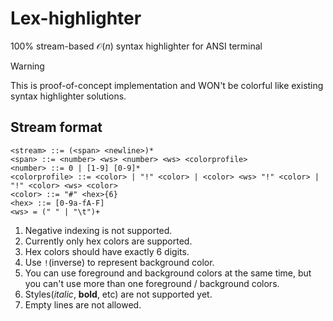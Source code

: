 # Lex-highlighter

100% stream-based $\mathcal O(n)$ syntax highlighter for ANSI terminal

> [!WARNING]  
> This is proof-of-concept implementation and WON't be colorful like existing syntax highlighter solutions.

## Stream format

```bnf
<stream> ::= (<span> <newline>)*
<span> ::= <number> <ws> <number> <ws> <colorprofile>
<number> ::= 0 | [1-9] [0-9]*
<colorprofile> ::= <color> | "!" <color> | <color> <ws> "!" <color> | "!" <color> <ws> <color>
<color> ::= "#" <hex>{6}
<hex> ::= [0-9a-fA-F]
<ws> = (" " | "\t")+
```

1. Negative indexing is not supported.
2. Currently only hex colors are supported.
3. Hex colors should have exactly 6 digits.
4. Use `!`(inverse) to represent background color.
5. You can use foreground and background colors at the same time, but you can't use more than one foreground / background colors.
6. Styles(_italic_, **bold**, etc) are not supported yet.
7. Empty lines are not allowed.
